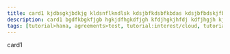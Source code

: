 ```yaml
---
title: card1 kjdbsgkjbdkjg kldsnflkndlsk kdsjbfkdsbfkbdas kdsjbfbdskjfbk djbfkjdsbfb  dbfkj dsbkjbfksdbjf jkdshfjkdksjf kjsdbfjdbsf ksdjbhfdshf  hfkdhsf jdkhfdkjsf kdfjhjsdhefkh ksdjhf dkjfgh kfjhg kfdjgh dfkjg
description: card1 bgdfkbgkfjgb hgkjdfhgkdfjgh kfdjhgkjhfdj kdfjhgjh kjdfkjghdfkjgh kdfjhgkjdgh kdfjhgkjh gkdfgj hdkfjghkjf hkd dfkd dfkjhg hkdfjhghdfhg dfkjjgjdf sl lskdjfgh lsjfg hlsdfflgldfkg kfj dgkdfjg
tags: [tutorial>hana, agreements>test, tutorial:interest/cloud, tutorial:product/hcp, tutorial:technology/java]
---
```

card1
